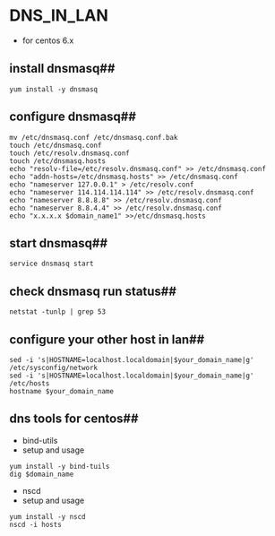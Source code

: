 # DNS_IN_LAN
* for centos 6.x


## install dnsmasq##
```shell
yum install -y dnsmasq
```

## configure dnsmasq##
```shell
mv /etc/dnsmasq.conf /etc/dnsmasq.conf.bak
touch /etc/dnsmasq.conf
touch /etc/resolv.dnsmasq.conf
touch /etc/dnsmasq.hosts
echo "resolv-file=/etc/resolv.dnsmasq.conf" >> /etc/dnsmasq.conf
echo "addn-hosts=/etc/dnsmasq.hosts" >> /etc/dnsmasq.conf
echo "nameserver 127.0.0.1" > /etc/resolv.conf
echo "nameserver 114.114.114.114" >> /etc/resolv.dnsmasq.conf 
echo "nameserver 8.8.8.8" >> /etc/resolv.dnsmasq.conf 
echo "nameserver 8.8.4.4" >> /etc/resolv.dnsmasq.conf 
echo "x.x.x.x $domain_name1" >>/etc/dnsmasq.hosts 
```

## start dnsmasq##
```shell
service dnsmasq start
```

## check dnsmasq run status##
```shell
netstat -tunlp | grep 53
```

## configure your other host in lan##
```shell
sed -i 's|HOSTNAME=localhost.localdomain|$your_domain_name|g' /etc/sysconfig/network
sed -i 's|HOSTNAME=localhost.localdomain|$your_domain_name|g' /etc/hosts
hostname $your_domain_name 
```

## dns tools for centos##
* bind-utils
* setup and usage
```shell
yum install -y bind-tuils
dig $domain_name
```


* nscd
* setup and usage
```shell
yum install -y nscd
nscd -i hosts
```

